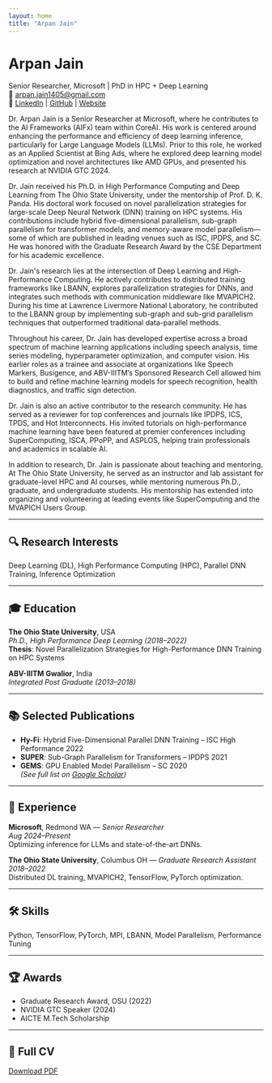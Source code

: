 ```yaml
---
layout: home
title: "Arpan Jain"
---
```


# Arpan Jain

Senior Researcher, Microsoft | PhD in HPC + Deep Learning  
📧 [arpan.jain1405@gmail.com](mailto:arpan.jain1405@gmail.com)  
🔗 [LinkedIn](https://www.linkedin.com/in/aj-prime/) | [GitHub](https://github.com/aj-prime) | [Website](https://go.osu.edu/aj-prime/)

Dr. Arpan Jain is a Senior Researcher at Microsoft, where he contributes to the AI Frameworks (AIFx) team within CoreAI. His work is centered around enhancing the performance and efficiency of deep learning inference, particularly for Large Language Models (LLMs). Prior to this role, he worked as an Applied Scientist at Bing Ads, where he explored deep learning model optimization and novel architectures like AMD GPUs, and presented his research at NVIDIA GTC 2024.

Dr. Jain received his Ph.D. in High Performance Computing and Deep Learning from The Ohio State University, under the mentorship of Prof. D. K. Panda. His doctoral work focused on novel parallelization strategies for large-scale Deep Neural Network (DNN) training on HPC systems. His contributions include hybrid five-dimensional parallelism, sub-graph parallelism for transformer models, and memory-aware model parallelism—some of which are published in leading venues such as ISC, IPDPS, and SC. He was honored with the Graduate Research Award by the CSE Department for his academic excellence.

Dr. Jain's research lies at the intersection of Deep Learning and High-Performance Computing. He actively contributes to distributed training frameworks like LBANN, explores parallelization strategies for DNNs, and integrates such methods with communication middleware like MVAPICH2. During his time at Lawrence Livermore National Laboratory, he contributed to the LBANN group by implementing sub-graph and sub-grid parallelism techniques that outperformed traditional data-parallel methods.

Throughout his career, Dr. Jain has developed expertise across a broad spectrum of machine learning applications including speech analysis, time series modeling, hyperparameter optimization, and computer vision. His earlier roles as a trainee and associate at organizations like Speech Markers, Busigence, and ABV-IIITM’s Sponsored Research Cell allowed him to build and refine machine learning models for speech recognition, health diagnostics, and traffic sign detection.

Dr. Jain is also an active contributor to the research community. He has served as a reviewer for top conferences and journals like IPDPS, ICS, TPDS, and Hot Interconnects. His invited tutorials on high-performance machine learning have been featured at premier conferences including SuperComputing, ISCA, PPoPP, and ASPLOS, helping train professionals and academics in scalable AI.

In addition to research, Dr. Jain is passionate about teaching and mentoring. At The Ohio State University, he served as an instructor and lab assistant for graduate-level HPC and AI courses, while mentoring numerous Ph.D., graduate, and undergraduate students. His mentorship has extended into organizing and volunteering at leading events like SuperComputing and the MVAPICH Users Group.


---

## 🔍 Research Interests

Deep Learning (DL), High Performance Computing (HPC), Parallel DNN Training, Inference Optimization

---

## 🎓 Education

**The Ohio State University**, USA  
_Ph.D., High Performance Deep Learning (2018–2022)_  
**Thesis**: Novel Parallelization Strategies for High-Performance DNN Training on HPC Systems

**ABV-IIITM Gwalior**, India  
_Integrated Post Graduate (2013–2018)_

---

## 📚 Selected Publications

- **Hy-Fi**: Hybrid Five-Dimensional Parallel DNN Training – ISC High Performance 2022  
- **SUPER**: Sub-Graph Parallelism for Transformers – IPDPS 2021  
- **GEMS**: GPU Enabled Model Parallelism – SC 2020  
_(See full list on [Google Scholar](#))_

---

## 💼 Experience

**Microsoft**, Redmond WA — _Senior Researcher_  
_Aug 2024–Present_  
Optimizing inference for LLMs and state-of-the-art DNNs.

**The Ohio State University**, Columbus OH — _Graduate Research Assistant_  
_2018–2022_  
Distributed DL training, MVAPICH2, TensorFlow, PyTorch optimization.

---

## 🛠 Skills

Python, TensorFlow, PyTorch, MPI, LBANN, Model Parallelism, Performance Tuning

---

## 🏆 Awards

- Graduate Research Award, OSU (2022)  
- NVIDIA GTC Speaker (2024)  
- AICTE M.Tech Scholarship  

---

## 📄 Full CV

[Download PDF](assets/Arpan_CV.pdf)
